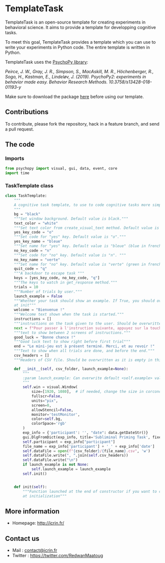 # TemplateTask

TemplateTask is an open-source template for creating experiments in behavioral science. 
It aims to provide a template for developping cognitive tasks.

To meet this goal, TemplateTask provides a template which you can use to write your experiments in Python code. 
The entire template is written in Python.

TemplateTask uses the [PsychoPy library](https://psychopy.org/index.html):

*Peirce, J. W., Gray, J. R., Simpson, S., MacAskill, M. R., Höchenberger, R., Sogo, H., Kastman, E., Lindeløv, J. (2019). PsychoPy2: experiments in behavior made easy. Behavior Research Methods. 10.3758/s13428-018-01193-y*

Make sure to download the package [here](https://www.psychopy.org/download.html) before using our template.

## Contributions

To contribute, please fork the repository, hack in a feature branch, and send a
pull request.

## The code 

### Imports

```python
from psychopy import visual, gui, data, event, core
import time
```

### TaskTemplate class 

```python
class TaskTemplate:
    """
    A cognitive task template, to use to code cognitive tasks more simply
    """
    bg = "black"
    """Set window background. Default value is black."""
    text_color = "white"
    """Set text color from create_visual_text method. Default value is white."""
    yes_key_code = "o"
    """Set code for "yes" key. Default value is "o"."""
    yes_key_name = "bleue"
    """Set name for "yes" key. Default value is "bleue" (blue in french)."""
    no_key_code = "n"
    """Set code for "no" key. Default value is "n". """
    no_key_name = "verte"
    """Set name for "no" key. Default value is "verte" (green in french)."""
    quit_code = "q"
    """A backdoor to escape task """
    keys = [yes_key_code, no_key_code, "q"]
    """The keys to watch in get_response method."""
    trials = 10
    """Number of trials by user."""
    launch_example = False
    """Whether your task should show an example. If True, you should overwrite the example method. Can be overwritten 
    at init"""
    welcome = "Bienvenue !"
    """Welcome text shown when the task is started."""
    instructions = []
    """instructions on the task given to the user. Should be overwritten as it is empty in template."""
    next = f"Pour passer à l'instruction suivante, appuyez sur la touche {yes_key_name}"
    """text to show between 2 screens of instructions."""
    good_luck = "Bonne chance !"
    """Good luck text to show right before first trial"""
    end = "Le mini-jeu est à présent terminé. Merci, et au revoir !"
    """Text to show when all trials are done, and before the end."""
    csv_headers = []
    """Headers of CSV file. Should be overwritten as it is empty in this template."""
```

```python
    def __init__(self, csv_folder, launch_example=None):
        """
        :param launch_example: Can overwrite default <self.example> value.
        """
        self.win = visual.Window(
            size=[1920, 1080],  # if needed, change the size in corcondance with your monitor
            fullscr=False,
            units="pix",
            screen=0,
            allowStencil=False,
            monitor='testMonitor',
            color=self.bg,
            colorSpace='rgb'
        )
        exp_info = {'participant': '', "date": data.getDateStr()}
        gui.DlgFromDict(exp_info, title='Subliminal Priming Task', fixed=["date"])
        self.participant = exp_info["participant"]
        file_name = exp_info['participant'] + '_' + exp_info['date']
        self.dataFile = open(f"{csv_folder}/{file_name}.csv", 'w')
        self.dataFile.write(", ".join(self.csv_headers))
        self.dataFile.write("\n")
        if launch_example is not None:
            self.launch_example = launch_example
        self.init()
```

```python

    def init(self):
        """Function launched at the end of constructor if you want to create instance variables or execute some code
        at initialization"""
```


## More information

* Homepage: http://icrin.fr/

## Contact us 

* Mail : <contact@icrin.fr>
* Twitter : <https://twitter.com/RedwanMaatoug>
